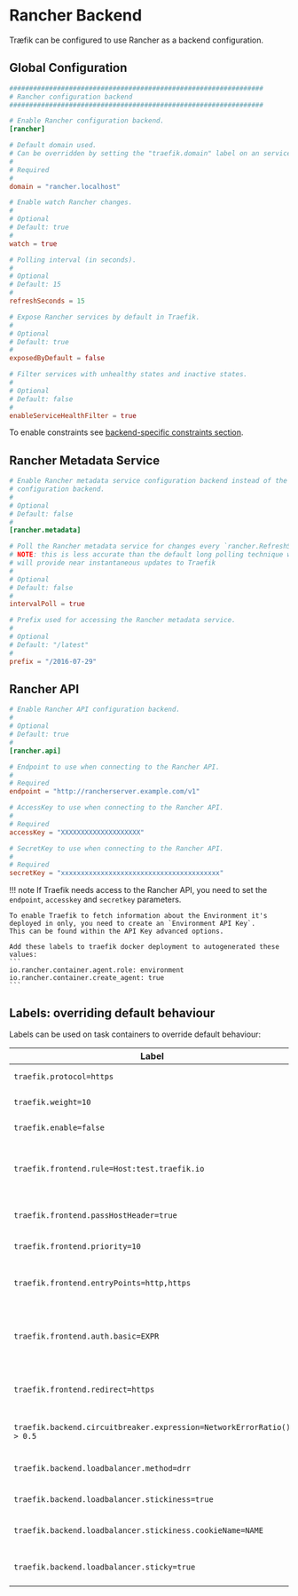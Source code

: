 # Rancher Backend

Træfik can be configured to use Rancher as a backend configuration.

## Global Configuration

```toml
################################################################
# Rancher configuration backend
################################################################

# Enable Rancher configuration backend.
[rancher]

# Default domain used.
# Can be overridden by setting the "traefik.domain" label on an service.
#
# Required
#
domain = "rancher.localhost"

# Enable watch Rancher changes.
#
# Optional
# Default: true
#
watch = true

# Polling interval (in seconds).
#
# Optional
# Default: 15
#
refreshSeconds = 15

# Expose Rancher services by default in Traefik.
#
# Optional
# Default: true
#
exposedByDefault = false

# Filter services with unhealthy states and inactive states.
#
# Optional
# Default: false
#
enableServiceHealthFilter = true
```

To enable constraints see [backend-specific constraints section](/configuration/commons/#backend-specific).

## Rancher Metadata Service

```toml
# Enable Rancher metadata service configuration backend instead of the API
# configuration backend.
#
# Optional
# Default: false
#
[rancher.metadata]

# Poll the Rancher metadata service for changes every `rancher.RefreshSeconds`.
# NOTE: this is less accurate than the default long polling technique which
# will provide near instantaneous updates to Traefik
#
# Optional
# Default: false
#
intervalPoll = true

# Prefix used for accessing the Rancher metadata service.
#
# Optional
# Default: "/latest"
#
prefix = "/2016-07-29"
```

## Rancher API

```toml
# Enable Rancher API configuration backend.
#
# Optional
# Default: true
#
[rancher.api]

# Endpoint to use when connecting to the Rancher API.
#
# Required
endpoint = "http://rancherserver.example.com/v1"

# AccessKey to use when connecting to the Rancher API.
#
# Required
accessKey = "XXXXXXXXXXXXXXXXXXXX"

# SecretKey to use when connecting to the Rancher API.
#
# Required
secretKey = "xxxxxxxxxxxxxxxxxxxxxxxxxxxxxxxxxxxxxxxx"
```

!!! note
    If Traefik needs access to the Rancher API, you need to set the `endpoint`, `accesskey` and `secretkey` parameters.

    To enable Traefik to fetch information about the Environment it's deployed in only, you need to create an `Environment API Key`.
    This can be found within the API Key advanced options.

    Add these labels to traefik docker deployment to autogenerated these values:
    ```
    io.rancher.container.agent.role: environment
    io.rancher.container.create_agent: true
    ```

## Labels: overriding default behaviour

Labels can be used on task containers to override default behaviour:

| Label                                                                 | Description                                                                              |
|-----------------------------------------------------------------------|------------------------------------------------------------------------------------------|
| `traefik.protocol=https`                                              | Override the default `http` protocol                                                     |
| `traefik.weight=10`                                                   | Assign this weight to the container                                                      |
| `traefik.enable=false`                                                | Disable this container in Træfik                                                         |
| `traefik.frontend.rule=Host:test.traefik.io`                          | Override the default frontend rule (Default: `Host:{containerName}.{domain}`).           |
| `traefik.frontend.passHostHeader=true`                                | Forward client `Host` header to the backend.                                             |
| `traefik.frontend.priority=10`                                        | Override default frontend priority                                                       |
| `traefik.frontend.entryPoints=http,https`                             | Assign this frontend to entry points `http` and `https`. Overrides `defaultEntryPoints`. |
| `traefik.frontend.auth.basic=EXPR`                                    | Sets basic authentication for that frontend in CSV format: `User:Hash,User:Hash`.        |
| `traefik.frontend.redirect=https`                                     | Enables Redirect to another entryPoint for that frontend (e.g. HTTPS)                                       |
| `traefik.backend.circuitbreaker.expression=NetworkErrorRatio() > 0.5` | Create a [circuit breaker](/basics/#backends) to be used against the backend             |
| `traefik.backend.loadbalancer.method=drr`                             | Override the default `wrr` load balancer algorithm                                       |
| `traefik.backend.loadbalancer.stickiness=true`                        | Enable backend sticky sessions                                                           |
| `traefik.backend.loadbalancer.stickiness.cookieName=NAME`             | Manually set the cookie name for sticky sessions                                         |
| `traefik.backend.loadbalancer.sticky=true`                            | Enable backend sticky sessions (DEPRECATED)                                              |